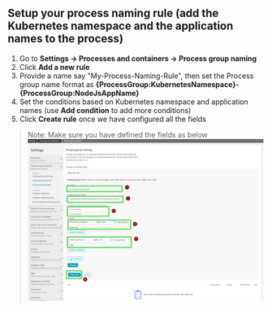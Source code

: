 ## Setup your process naming rule (add the Kubernetes namespace and the application names to the process)

1. Go to **Settings -> Processes and containers -> Process group naming**
2. Click **Add a new rule**
3. Provide a name say "My-Process-Naming-Rule", then set the Process group name format as **{ProcessGroup:KubernetesNamespace}-{ProcessGroup:NodeJsAppName}**
4. Set the conditions based on Kubernetes namespace and application names (use **Add condition** to add more conditions)
5. Click **Create rule** once we have configured all the fields

> Note: Make sure you have defined the fields as below
![image](../../assets/images/K8s-process-naming-rule.png)

